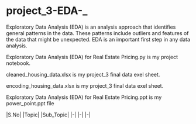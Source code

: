 ﻿# project_3-EDA-_

Exploratory Data Analysis (EDA) is an analysis approach that identifies general patterns in the data. These patterns include outliers and features of the data that might be unexpected. EDA is an important first step in any data analysis.

Exploratory Data Analysis (EDA) for Real Estate Pricing.py is my project notebook.

cleaned_housing_data.xlsx is my project_3 final data exel sheet.

encoding_housing_data.xlsx is my project_3 final data exel sheet.

Exploratory Data Analysis (EDA) for Real Estate Pricing.ppt is my power_point.ppt file

|S.No| |Topic| |Sub_Topic|
|-| |-| |-|
